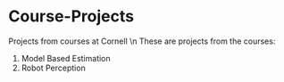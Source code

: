 # Course-Projects
Projects from courses at Cornell \n
These are projects from the courses:
1. Model Based Estimation
2. Robot Perception
